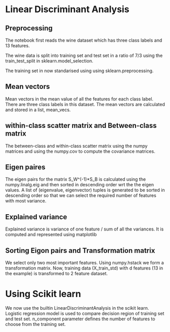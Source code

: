 # Linear Discriminant Analysis

## Preprocessing

The notebook first reads the wine dataset which has three class labels and 13 features.

The wine data is split into training set and test set in a ratio of 7/3 using the train_test_split in sklearn.model_selection.

The training set in now standarised using using sklearn.preprocessing.


## Mean vectors

Mean vectors in the mean value of all the features for each class label. There are three class labels in this dataset. The mean vectors are calculated and stored in a list, mean_vecs.

## within-class scatter matrix and Between-class matrix

The between-class and within-class scatter matrix using the numpy matrices and using the numpy.cov to compute the covariance matrices.

## Eigen paires
The eigen pairs for the matrix S_W^(-1)*S_B is calculated using the numpy.linalg.eig and then sorted in descending order wrt the the eigen values. A list of (eigenvalue, eigenvector) tuples is generated to be sorted in descending order so that we can select the required number of features with most variance.

## Explained variance

Explained variance is variance of one feature / sum of all the variances. It is computed and represented using matplotlib

## Sorting Eigon pairs and Transformation matrix

We select only two most important features.
Using numpy.hstack we form a transformation matrix. Now, training data (X_train_std) with d features (13 in the example) is transformed to 2 feature dataset.

# Using Scikit learn

We now use the builtin LinearDiscriminantAnalysis in the scikit learn.
Logistic regression model is used to compare decision region of training set and test set. 
n_component parameter defines the number of features to choose from the training set.